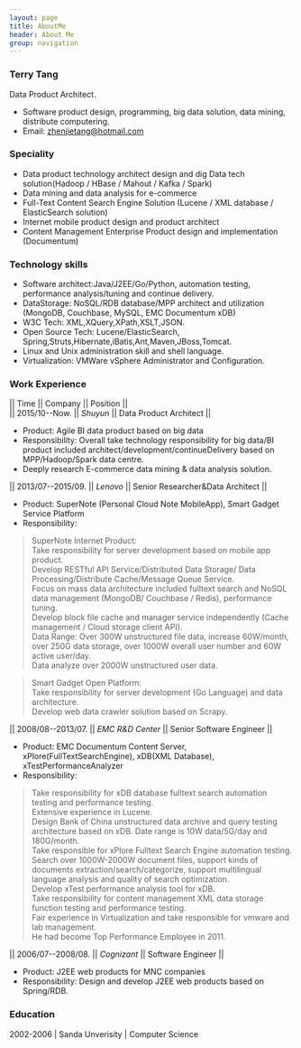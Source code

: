 ```yaml
---
layout: page
title: AboutMe
header: About Me 
group: navigation
---
```


### Terry Tang
Data Product Architect. 

- Software product design, programming, big data solution, data mining, distribute computering.
- Email: zhenjietang@hotmail.com


### Speciality

- Data product technology architect design and dig Data tech solution(Hadoop / HBase / Mahout / Kafka / Spark)
- Data mining and data analysis for e-commerce
- Full-Text Content Search Engine Solution (Lucene / XML database / ElasticSearch solution)
- Internet mobile product design and product architect
- Content Management Enterprise Product design and implementation (Documentum)

### Technology skills

- Software architect:Java/J2EE/Go/Python, automation testing, performance analysis/tuning and continue delivery.
- DataStorage: NoSQL/RDB database/MPP architect and utilization (MongoDB, Couchbase, MySQL, EMC Documentum xDB)
- W3C Tech: XML,XQuery,XPath,XSLT,JSON.
- Open Source Tech: Lucene/ElasticSearch, Spring,Struts,Hibernate,iBatis,Ant,Maven,JBoss,Tomcat.
- Linux and Unix administration skill and shell language.
- Virtualization: VMWare vSphere Administrator and Configuration.

### Work Experience

|| Time 			 || Company  		 || Position 						 ||   <br/>
|| 2015/10--Now.     || *Shuyun*        || Data Product Architect                   ||

- Product: Agile BI data product based on big data 
- Responsibility: Overall take technology responsibility for big data/BI product included architect/development/continueDelivery based on MPP/Hadoop/Spark data centre.
- Deeply research E-commerce data mining & data analysis solution.

|| 2013/07--2015/09. || *Lenovo* 		 || Senior Researcher&Data Architect ||

- Product: SuperNote (Personal Cloud Note MobileApp), Smart Gadget Service Platform
- Responsibility: 

>	SuperNote Internet Product:     
>	Take responsibility for server development based on mobile app product.  
>	Develop RESTful API Service/Distributed Data Storage/ Data Processing/Distribute Cache/Message Queue Service.  
>	Focus on mass data architecture included fulltext search and NoSQL data management (MongoDB/ Couchbase / Redis), performance tuning.   
>	Develop block file cache and manager service independently (Cache management / Cloud storage client API).  
>	Data Range: Over 300W unstructured file data, increase 60W/month, over 250G data storage, over 1000W overall user number and 60W active user/day.  
>	Data analyze over 2000W unstructured user data.  

>	Smart Gadget Open Platform:    
>	Take responsibility for server development (Go Language) and data architecture.  
>	Develop web data crawler solution based on Scrapy.  


|| 2008/08--2013/07. || *EMC R&D Center* || Senior Software Engineer 		 ||

- Product: EMC Documentum Content Server, xPlore(FullTextSearchEngine), xDB(XML Database), xTestPerformanceAnalyzer 
- Responsibility: 

>	Take responsibility for xDB database fulltext search automation testing and performance testing.  
>	Extensive experience in Lucene.  
>	Design Bank of China unstructured data archive and query testing architecture based on xDB. Date range is 10W data/5G/day and 180G/month.  
>	Take responsible for xPlore Fulltext Search Engine automation testing. Search over 1000W-2000W document files, support kinds of documents extraction/search/categorize, support multilingual language analysis and quality of search optimization.  
>	Develop xTest performance analysis tool for xDB.  
>	Take responsibility for content management XML data storage function testing and performance testing.  
>	Fair experience in Virtualization and take responsible for vmware and lab management.  
>	He had become Top Performance Employee in 2011.  


|| 2006/07--2008/08. || *Cognizant* 	 || Software Engineer 				 ||

- Product: J2EE web products for MNC companies
- Responsibility: Design and develop J2EE web products based on Spring/RDB.




### Education
2002-2006 | Sanda Unverisity | Computer Science

